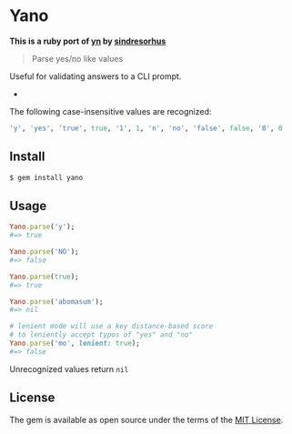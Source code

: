 # Yano
**This is a ruby port of [yn](https://github.com/sindresorhus/yn) by [sindresorhus](https://github.com/sindresorhus)**

> Parse yes/no like values

Useful for validating answers to a CLI prompt.

-

The following case-insensitive values are recognized:

```ruby
'y', 'yes', 'true', true, '1', 1, 'n', 'no', 'false', false, '0', 0
```

## Install

```ruby
$ gem install yano
```

## Usage

```ruby
Yano.parse('y');
#=> true

Yano.parse('NO');
#=> false

Yano.parse(true);
#=> true

Yano.parse('abomasum');
#=> nil

# lenient mode will use a key distance-based score
# to leniently accept typos of "yes" and "no"
Yano.parse('mo', lenient: true);
#=> false
```

Unrecognized values return `nil`


## License

The gem is available as open source under the terms of the [MIT License](http://opensource.org/licenses/MIT).
